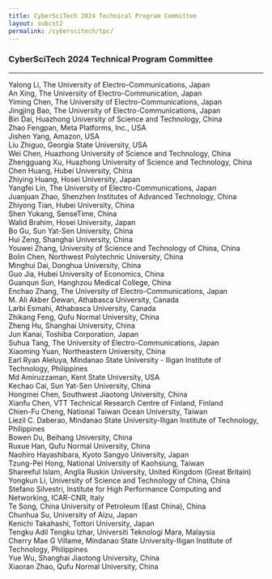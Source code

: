 ```yaml
---
title: CyberSciTech 2024 Technical Program Committee
layout: subcst2
permalink: /cyberscitech/tpc/
---
```


<h3>CyberSciTech 2024 Technical Program Committee</h3>
<hr/>
Yalong Li, The University of Electro-Communications, Japan<br>
An Xing, The University of Electro-Communication, Japan<br>
Yiming Chen, The University of Electro-Communications, Japan<br>
Jingjing Bao, The University of Electro-Communications, Japan<br>
Bin Dai, Huazhong University of Science and Technology, China<br>
Zhao Fengpan, Meta Platforms, Inc., USA<br>
Jishen Yang, Amazon, USA<br>
Liu Zhiguo, Georgia State University, USA<br>
Wei Chen, Huazhong University of Science and Technology, China<br>
Zhengguang Xu, Huazhong University of Science and Technology, China<br>
Chen Huang, Hubei University, China<br>
Zhiying Huang, Hosei University, Japan<br>
Yangfei Lin, The University of Electro-Communications, Japan<br>
Juanjuan Zhao, Shenzhen Institutes of Advanced Technology, China<br>
Zhiyong Tian, Hubei University, China<br>
Shen Yukang, SenseTime, China<br>
Walid Brahim, Hosei University, Japan<br>
Bo Gu, Sun Yat-Sen University, China<br>
Hui Zeng, Shanghai University, China<br>
Youwei Zhang, University of Science and Technology of China, China<br>
Bolin Chen, Northwest Polytechnic University, China<br>
Minghui Dai, Donghua University, China<br>
Guo Jia, Hubei University of Economics, China<br>
Guanqun Sun, Hanghzou Medical College, China<br>
Enchao Zhang, The University of Electro-Communications, Japan<br>
M. Ali Akber Dewan, Athabasca University, Canada<br>
Larbi Esmahi, Athabasca University, Canada<br>
Zhikang Feng, Qufu Normal University, China<br>
Zheng Hu, Shanghai University, China<br>
Jun Kanai, Toshiba Corporation, Japan<br>
Suhua Tang, The University of Electro-Communications, Japan<br>
Xiaoming Yuan, Northeastern University, China<br>
Earl Ryan Aleluya, Mindanao State University - Iligan Institute of Technology, Philippines<br>
Md Amiruzzaman, Kent State University, USA<br>
Kechao Cai, Sun Yat-Sen University, China<br>
Hongmei Chen, Southwest Jiaotong University, China<br>
Xianfu Chen, VTT Technical Research Centre of Finland, Finland<br>
Chien-Fu Cheng, National Taiwan Ocean University, Taiwan<br>
Liezil C. Daberao, Mindanao State University-Iligan Institute of Technology, Philippines<br>
Bowen Du, Beihang University, China<br>
Ruxue Han, Qufu Normal University, China<br>
Naohiro Hayashibara, Kyoto Sangyo University, Japan<br>
Tzung-Pei Hong, National University of Kaohsiung, Taiwan<br>
Shareeful Islam, Anglia Ruskin University, United Kingdom (Great Britain)<br>
Yongkun Li, University of Science and Technology of China, China<br>
Stefano Silvestri, Institute for High Performance Computing and Networking, ICAR-CNR, Italy<br>
Te Song, China University of Petroleum (East China), China<br>
Chunhua Su, University of Aizu, Japan<br>
Kenichi Takahashi, Tottori University, Japan<br>
Tengku Adil Tengku Izhar, Universiti Teknologi Mara, Malaysia<br>
Cherry Mae G Villame, Mindanao State University-Iligan Institute of Technology, Philippines<br>
Yue Wu, Shanghai Jiaotong University, China<br>
Xiaoran Zhao, Qufu Normal University, China<br>
